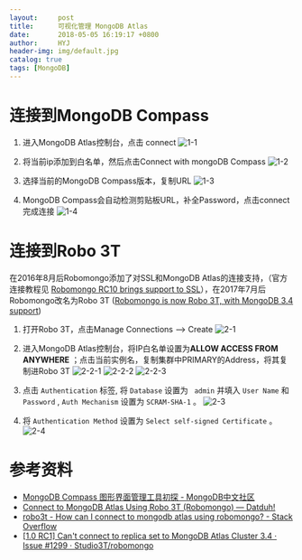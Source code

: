 ```yaml
---
layout:     post
title:      可视化管理 MongoDB Atlas
date:       2018-05-05 16:19:17 +0800
author:     HYJ
header-img: img/default.jpg
catalog: true
tags: [MongoDB]
---
```


# 连接到MongoDB Compass
1. 进入MongoDB Atlas控制台，点击 connect
    ![1-1](https://myblog-1251543717.cos.ap-shanghai.myqcloud.com/_posts/2018-05-05-可视化管理MongoDB-Atlas/1-1.png)

2. 将当前ip添加到白名单，然后点击Connect with mongoDB Compass
    ![1-2](https://myblog-1251543717.cos.ap-shanghai.myqcloud.com/_posts/2018-05-05-可视化管理MongoDB-Atlas/1-2.png)

3. 选择当前的MongoDB Compass版本，复制URL
    ![1-3](https://myblog-1251543717.cos.ap-shanghai.myqcloud.com/_posts/2018-05-05-可视化管理MongoDB-Atlas/1-3.png)

4. MongoDB Compass会自动检测剪贴板URL，补全Password，点击connect完成连接
    ![1-4](https://myblog-1251543717.cos.ap-shanghai.myqcloud.com/_posts/2018-05-05-可视化管理MongoDB-Atlas/1-4.png)



# 连接到Robo 3T
在2016年8月后Robomongo添加了对SSL和MongoDB Atlas的连接支持，（官方连接教程见 [Robomongo RC10 brings support to SSL](http://blog.robomongo.org/robomongo-rc10/)），在2017年7月后Robomongo改名为Robo 3T ([Robomongo is now Robo 3T, with MongoDB 3.4 support](http://blog.robomongo.org/robomongo-is-robo-3t/))


1. 打开Robo 3T，点击Manage Connections --> Create
    ![2-1](https://myblog-1251543717.cos.ap-shanghai.myqcloud.com/_posts/2018-05-05-可视化管理MongoDB-Atlas/2-1.png)

2. 进入MongoDB Atlas控制台，将IP白名单设置为**ALLOW ACCESS FROM ANYWHERE** ；点击当前实例名，复制集群中PRIMARY的Address，将其复制进Robo 3T
    ![2-2-1](https://myblog-1251543717.cos.ap-shanghai.myqcloud.com/_posts/2018-05-05-可视化管理MongoDB-Atlas/2-2-1.png)
    ![2-2-2](https://myblog-1251543717.cos.ap-shanghai.myqcloud.com/_posts/2018-05-05-可视化管理MongoDB-Atlas/2-2-2.png)
    ![2-2-3](https://myblog-1251543717.cos.ap-shanghai.myqcloud.com/_posts/2018-05-05-可视化管理MongoDB-Atlas/2-2-3.png)

3. 点击 `Authentication` 标签, 将 `Database` 设置为 ` admin` 并填入 `User Name`  和  `Password` , `Auth Mechanism` 设置为 `SCRAM-SHA-1` 。
    ![2-3](https://myblog-1251543717.cos.ap-shanghai.myqcloud.com/_posts/2018-05-05-可视化管理MongoDB-Atlas/2-3.png)

4.  将 `Authentication Method` 设置为 `Select self-signed Certificate` 。
    ![2-4](https://myblog-1251543717.cos.ap-shanghai.myqcloud.com/_posts/2018-05-05-可视化管理MongoDB-Atlas/2-4.png)


# 参考资料

* [MongoDB Compass 图形界面管理工具初探 - MongoDB中文社区](http://www.mongoing.com/blog/post/getting-started-with-mongodb-compass)
* [Connect to MongoDB Atlas Using Robo 3T (Robomongo) — Datduh!](https://www.datduh.com/blog/2017/7/26/how-to-connect-to-mongodb-atlas-using-robo-3t-robomongo)
* [robo3t - How can I connect to mongodb atlas using robomongo? - Stack Overflow](https://stackoverflow.com/questions/43694799/how-can-i-connect-to-mongodb-atlas-using-robomongo?utm_medium=organic&utm_source=google_rich_qa&utm_campaign=google_rich_qa)
* [[1.0 RC1] Can't connect to replica set to MongoDB Atlas Cluster 3.4 · Issue #1299 · Studio3T/robomongo](https://github.com/Studio3T/robomongo/issues/1299)